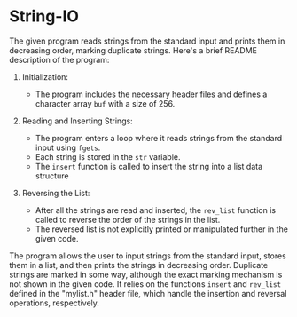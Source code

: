 # String-IO

The given program reads strings from the standard input and prints them in decreasing order, marking duplicate strings. Here's a brief README description of the program:

1. Initialization:
   - The program includes the necessary header files and defines a character array `buf` with a size of 256.

2. Reading and Inserting Strings:
   - The program enters a loop where it reads strings from the standard input using `fgets`.
   - Each string is stored in the `str` variable.
   - The `insert` function is called to insert the string into a list data structure 

3. Reversing the List:
   - After all the strings are read and inserted, the `rev_list` function is called to reverse the order of the strings in the list.
   - The reversed list is not explicitly printed or manipulated further in the given code.

The program allows the user to input strings from the standard input, stores them in a list, and then prints the strings in decreasing order. Duplicate strings are marked in some way, although the exact marking mechanism is not shown in the given code. It relies on the functions `insert` and `rev_list` defined in the "mylist.h" header file, which handle the insertion and reversal operations, respectively.
